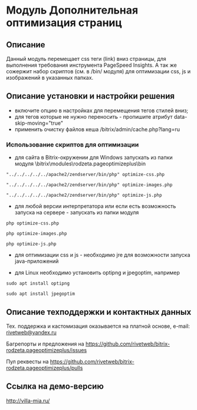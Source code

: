 ﻿
# Модуль Дополнительная оптимизация страниц

## Описание

Данный модуль перемещает css теги (link) вниз страницы, для выполнения требования инструмента PageSpeed Insights.
А так же сожержит набор скриптов (см. в /bin/ модуля) для оптимизации css, js и изображений в указанных папках.

## Описание установки и настройки решения

- включите опцию в настройках для перемещения тегов стилей вниз;
- для тегов которые не нужно переносить - пропишите атрибут data-skip-moving="true"
- применить очистку файлов кеша /bitrix/admin/cache.php?lang=ru

### Использование скриптов для оптимизации

- для сайта в Bitrix-окружении для Windows запускать из папки модуля \bitrix\modules\rodzeta.pageoptimizeplus\bin

`"../../../../../apache2/zendserver/bin/php" optimize-css.php`

`"../../../../../apache2/zendserver/bin/php" optimize-images.php`

`"../../../../../apache2/zendserver/bin/php" optimize-js.php`

- для любой версии интерпретатора или если есть возможность запуска на сервере - запускать из папки модуля

`php optimize-css.php`

`php optimize-images.php`

`php optimize-js.php`

- для оптимизации css и js - необходимо jre для возможности запуска java-приложений

- для Linux необходимо установить optipng и jpegoptim, например

`sudo apt install optipng`

`sudo apt install jpegoptim`

## Описание техподдержки и контактных данных

Тех. поддержка и кастомизация оказывается на платной основе, e-mail: rivetweb@yandex.ru

Багрепорты и предложения на https://github.com/rivetweb/bitrix-rodzeta.pageoptimizeplus/issues

Пул реквесты на https://github.com/rivetweb/bitrix-rodzeta.pageoptimizeplus/pulls

## Ссылка на демо-версию

http://villa-mia.ru/

